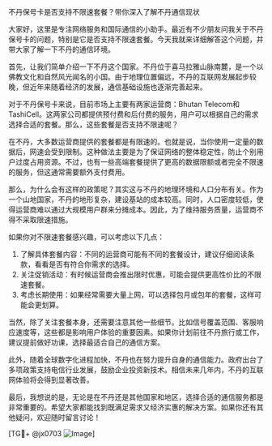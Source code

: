 不丹保号卡是否支持不限速套餐？带你深入了解不丹通信现状

大家好，这里是专注网络服务和国际通信的小助手。最近有不少朋友问我关于不丹保号卡的问题，特别是它是否支持不限速套餐。今天我就来详细解答这个问题，并带大家了解一下不丹的通信环境。

首先，让我们简单介绍一下不丹这个国家。不丹位于喜马拉雅山脉南麓，是一个以佛教文化和自然风光闻名的小国。由于地理位置偏远，不丹的互联网发展起步较晚，但近年来随着经济的发展，通信基础设施也逐渐完善起来。

对于不丹保号卡来说，目前市场上主要有两家运营商：Bhutan Telecom和TashiCell。这两家公司都提供预付费和后付费的服务，用户可以根据自己的需求选择合适的套餐。那么，这些套餐是否支持不限速呢？

在不丹，大多数运营商提供的套餐都是有限速的。也就是说，当你使用一定量的数据后，网速会受到限制。这种做法主要是为了保证网络的整体稳定性，防止个别用户过度占用资源。不过，也有一些高端套餐提供了更高的数据限额或者完全不限速的服务，但这通常需要额外支付费用。

那么，为什么会有这样的政策呢？其实这与不丹的地理环境和人口分布有关。作为一个山地国家，不丹的地形复杂，建设基站的成本较高。同时，人口密度较低，使得运营商难以通过大规模用户群来分摊成本。因此，为了维持服务质量，运营商不得不采取限速措施。

如果你对不限速套餐感兴趣，可以考虑以下几点：

1. 了解具体套餐内容：不同的运营商可能有不同的套餐设计，建议仔细阅读条款，看看是否有符合你需求的选择。
2. 关注促销活动：有时候运营商会推出限时优惠，可能会提供更高性价比的不限速套餐。
3. 考虑长期使用：如果经常需要大量上网，可以选择包月或包年的套餐，这样可能会更划算。

当然，除了关注套餐本身，还需要注意其他一些细节。比如信号覆盖范围、客服响应速度等，这些都是影响用户体验的重要因素。如果你计划前往不丹旅行或工作，建议提前做好功课，选择最适合自己的通信方案。

此外，随着全球数字化进程加快，不丹也在努力提升自身的通信能力。政府出台了多项政策支持电信行业发展，鼓励企业投资新技术。相信未来几年内，不丹的互联网体验将会得到显著改善。

最后，我想说的是，无论是在不丹还是其他国家和地区，选择合适的通信服务都是非常重要的。希望大家都能找到既满足需求又经济实惠的解决方案。如果你还有其他疑问，欢迎随时留言讨论！

[TG💪+ @jx0703 ![Image](https://github.com/user-attachments/assets/dbca1d08-cadb-493c-b0ec-ad6f7a83f270)]
